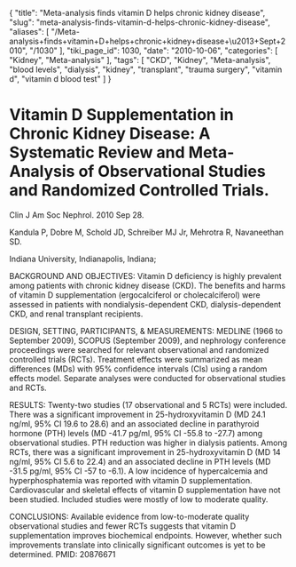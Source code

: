 {
    "title": "Meta-analysis finds vitamin D helps chronic kidney disease",
    "slug": "meta-analysis-finds-vitamin-d-helps-chronic-kidney-disease",
    "aliases": [
        "/Meta-analysis+finds+vitamin+D+helps+chronic+kidney+disease+\u2013+Sept+2010",
        "/1030"
    ],
    "tiki_page_id": 1030,
    "date": "2010-10-06",
    "categories": [
        "Kidney",
        "Meta-analysis"
    ],
    "tags": [
        "CKD",
        "Kidney",
        "Meta-analysis",
        "blood levels",
        "dialysis",
        "kidney",
        "transplant",
        "trauma surgery",
        "vitamin d",
        "vitamin d blood test"
    ]
}


# Vitamin D Supplementation in Chronic Kidney Disease: A Systematic Review and Meta-Analysis of Observational Studies and Randomized Controlled Trials.

Clin J Am Soc Nephrol. 2010 Sep 28.

Kandula P, Dobre M, Schold JD, Schreiber MJ Jr, Mehrotra R, Navaneethan SD.

Indiana University, Indianapolis, Indiana;

BACKGROUND AND OBJECTIVES: Vitamin D deficiency is highly prevalent among patients with chronic kidney disease (CKD). The benefits and harms of vitamin D supplementation (ergocalciferol or cholecalciferol) were assessed in patients with nondialysis-dependent CKD, dialysis-dependent CKD, and renal transplant recipients.

DESIGN, SETTING, PARTICIPANTS, & MEASUREMENTS: MEDLINE (1966 to September 2009), SCOPUS (September 2009), and nephrology conference proceedings were searched for relevant observational and randomized controlled trials (RCTs). Treatment effects were summarized as mean differences (MDs) with 95% confidence intervals (CIs) using a random effects model. Separate analyses were conducted for observational studies and RCTs.

RESULTS: Twenty-two studies (17 observational and 5 RCTs) were included. There was a significant improvement in 25-hydroxyvitamin D (MD 24.1 ng/ml, 95% CI 19.6 to 28.6) and an associated decline in parathyroid hormone (PTH) levels (MD -41.7 pg/ml, 95% CI -55.8 to -27.7) among observational studies. PTH reduction was higher in dialysis patients. Among RCTs, there was a significant improvement in 25-hydroxyvitamin D (MD 14 ng/ml, 95% CI 5.6 to 22.4) and an associated decline in PTH levels (MD -31.5 pg/ml, 95% CI -57 to -6.1). A low incidence of hypercalcemia and hyperphosphatemia was reported with vitamin D supplementation. Cardiovascular and skeletal effects of vitamin D supplementation have not been studied. Included studies were mostly of low to moderate quality.

CONCLUSIONS: Available evidence from low-to-moderate quality observational studies and fewer RCTs suggests that vitamin D supplementation improves biochemical endpoints. However, whether such improvements translate into clinically significant outcomes is yet to be determined. PMID: 20876671